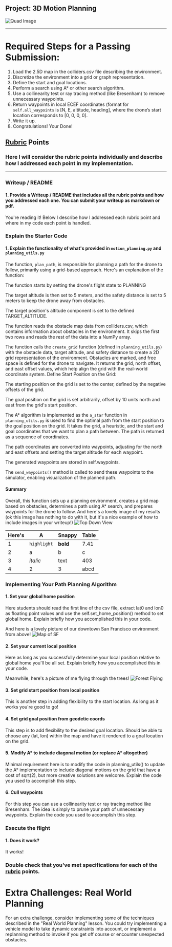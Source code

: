 ## Project: 3D Motion Planning
![Quad Image](./misc/enroute.png)

---


# Required Steps for a Passing Submission:
1. Load the 2.5D map in the colliders.csv file describing the environment.
2. Discretize the environment into a grid or graph representation.
3. Define the start and goal locations.
4. Perform a search using A* or other search algorithm.
5. Use a collinearity test or ray tracing method (like Bresenham) to remove unnecessary waypoints.
6. Return waypoints in local ECEF coordinates (format for `self.all_waypoints` is [N, E, altitude, heading], where the drone’s start location corresponds to [0, 0, 0, 0].
7. Write it up.
8. Congratulations!  Your Done!

## [Rubric](https://review.udacity.com/#!/rubrics/1534/view) Points
### Here I will consider the rubric points individually and describe how I addressed each point in my implementation.  

---
### Writeup / README

#### 1. Provide a Writeup / README that includes all the rubric points and how you addressed each one.  You can submit your writeup as markdown or pdf.  

You're reading it! Below I describe how I addressed each rubric point and where in my code each point is handled.

### Explain the Starter Code

#### 1. Explain the functionality of what's provided in `motion_planning.py` and `planning_utils.py`
 The function, `plan_path`, is responsible for planning a path for the drone to follow, primarily using a grid-based approach. Here's an explanation of the function:

The function starts by setting the drone's flight state to PLANNING

The target altitude is then set to 5 meters, and the safety distance is set to 5 meters to keep the drone away from obstacles.

The target position's altitude component is set to the defined TARGET_ALTITUDE.

The function reads the obstacle map data from colliders.csv, which contains information about obstacles in the environment. It skips the first two rows and reads the rest of the data into a NumPy array.

The function calls the `create_grid` function (defined in `planning_utils.py`) with the obstacle data, target altitude, and safety distance to create a 2D grid representation of the environment. Obstacles are marked, and free space is defined for the drone to navigate.
It returns the grid, north offset, and east offset values, which help align the grid with the real-world coordinate system.
Define Start Position on the Grid:

The starting position on the grid is set to the center, defined by the negative offsets of the grid.

The goal position on the grid is set arbitrarily, offset by 10 units north and east from the grid's start position.

The A* algorithm is implemented as the `a_star` function in `planning_utils.py` is used to find the optimal path from the start position to the goal position on the grid. It takes the grid, a heuristic, and the start and goal coordinates that we want to plan a path between. The path is returned as a sequence of coordinates.

The path coordinates are converted into waypoints, adjusting for the north and east offsets and setting the target altitude for each waypoint.

The generated waypoints are stored in self.waypoints.

The `send_waypoints()` method is called to send these waypoints to the simulator, enabling visualization of the planned path.
#### Summary
Overall, this function sets up a planning environment, creates a grid map based on obstacles, determines a path using A* search, and prepares waypoints for the drone to follow.
And here's a lovely image of my results (ok this image has nothing to do with it, but it's a nice example of how to include images in your writeup!)
![Top Down View](./misc/high_up.png)

Here's | A | Snappy | Table
--- | --- | --- | ---
1 | `highlight` | **bold** | 7.41
2 | a | b | c
3 | *italic* | text | 403
4 | 2 | 3 | abcd

### Implementing Your Path Planning Algorithm

#### 1. Set your global home position
Here students should read the first line of the csv file, extract lat0 and lon0 as floating point values and use the self.set_home_position() method to set global home. Explain briefly how you accomplished this in your code.


And here is a lovely picture of our downtown San Francisco environment from above!
![Map of SF](./misc/map.png)

#### 2. Set your current local position
Here as long as you successfully determine your local position relative to global home you'll be all set. Explain briefly how you accomplished this in your code.


Meanwhile, here's a picture of me flying through the trees!
![Forest Flying](./misc/in_the_trees.png)

#### 3. Set grid start position from local position
This is another step in adding flexibility to the start location. As long as it works you're good to go!

#### 4. Set grid goal position from geodetic coords
This step is to add flexibility to the desired goal location. Should be able to choose any (lat, lon) within the map and have it rendered to a goal location on the grid.

#### 5. Modify A* to include diagonal motion (or replace A* altogether)
Minimal requirement here is to modify the code in planning_utils() to update the A* implementation to include diagonal motions on the grid that have a cost of sqrt(2), but more creative solutions are welcome. Explain the code you used to accomplish this step.

#### 6. Cull waypoints 
For this step you can use a collinearity test or ray tracing method like Bresenham. The idea is simply to prune your path of unnecessary waypoints. Explain the code you used to accomplish this step.



### Execute the flight
#### 1. Does it work?
It works!

### Double check that you've met specifications for each of the [rubric](https://review.udacity.com/#!/rubrics/1534/view) points.
  
# Extra Challenges: Real World Planning

For an extra challenge, consider implementing some of the techniques described in the "Real World Planning" lesson. You could try implementing a vehicle model to take dynamic constraints into account, or implement a replanning method to invoke if you get off course or encounter unexpected obstacles.


